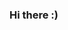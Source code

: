 ### Hi there :)
<!---
- 🔭 I’m currently working on NeuroEvolution in AutoMl, BPPL smart app and a few other small projects on the side
- 🌱 I’m currently learning React, Spring and NeuroEvolution
- 🤔 I’m looking for help with ...
- 💬 Ask me about ...
- 📫 How to reach me: ...
- 😄 Pronouns: ...
- ⚡ Fun fact: ...
-->
